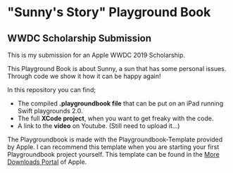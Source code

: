 #  "Sunny's Story" Playground Book 

## WWDC Scholarship Submission

This is my submission for an Apple WWDC 2019 Scholarship.

This Playground Book is about Sunny, a sun that has some personal issues. Through code we show it how it can be happy again!

In this repository you can find;
- The compiled **.playgroundbook file** that can be put on an iPad running Swift playgrounds 2.0.
- The full **XCode project**, when you want to get freaky with the code.
- A link to the **video** on Youtube. (Still need to upload it...)

The Playgroundbook is made with the Playgroundbook-Template provided by Apple. I can recommend this template when you are starting your first Playgroundbook project yourself. This template can be found in the [More Downloads Portal](https://developer.apple.com/download/more/?=Swift%20Playgrounds%20Author%20Template) of Apple.

